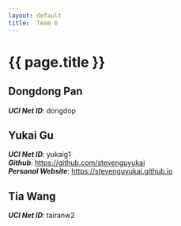 ```yaml
---
layout: default
title:  Team 6
---
```


# {{ page.title }}


## Dongdong Pan
***UCI Net ID***: dongdop

## Yukai Gu
***UCI Net ID***: yukaig1  
***Github***: https://github.com/stevenguyukai  
***Personal Website***: https://stevenguyukai.github.io

## Tia Wang
***UCI Net ID***: tairanw2

